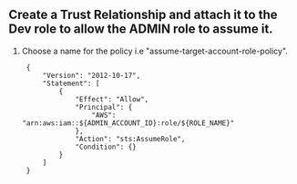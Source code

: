 ## Create a Trust Relationship and attach it to the Dev role to allow the ADMIN role to assume it.<a name="create-service-account-iam-role"></a>

1. Choose a name for the policy  i.e "assume-target-account-role-policy".

   ```
    {
        "Version": "2012-10-17",
        "Statement": [
            {
                "Effect": "Allow",
                "Principal": {
                    "AWS": "arn:aws:iam::${ADMIN_ACCOUNT_ID}:role/${ROLE_NAME}"
                },
                "Action": "sts:AssumeRole",
                "Condition": {}
            }
        ]
    }
   ```